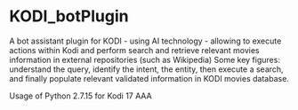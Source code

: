 # KODI_botPlugin
A bot assistant plugin for KODI - using AI technology - allowing to execute actions within Kodi and perform search  and retrieve relevant movies information in external repositories (such as Wikipedia)
Some key figures: understand the query, identify the intent, the entity, then execute a search, and finally populate relevant validated information in KODI movies database.

Usage of Python 2.7.15 for Kodi 17
AAA